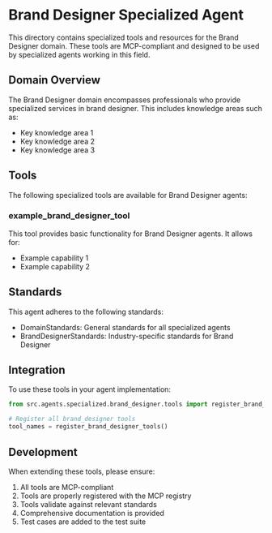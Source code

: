 # Brand Designer Specialized Agent

This directory contains specialized tools and resources for the Brand Designer domain. These tools are MCP-compliant and designed to be used by specialized agents working in this field.

## Domain Overview

The Brand Designer domain encompasses professionals who provide specialized services in brand designer. This includes knowledge areas such as:

- Key knowledge area 1
- Key knowledge area 2
- Key knowledge area 3

## Tools

The following specialized tools are available for Brand Designer agents:

### example_brand_designer_tool

This tool provides basic functionality for Brand Designer agents. It allows for:

- Example capability 1
- Example capability 2

## Standards

This agent adheres to the following standards:

- DomainStandards: General standards for all specialized agents
- BrandDesignerStandards: Industry-specific standards for Brand Designer

## Integration

To use these tools in your agent implementation:

```python
from src.agents.specialized.brand_designer.tools import register_brand_designer_tools

# Register all brand_designer tools
tool_names = register_brand_designer_tools()
```

## Development

When extending these tools, please ensure:

1. All tools are MCP-compliant
2. Tools are properly registered with the MCP registry
3. Tools validate against relevant standards
4. Comprehensive documentation is provided
5. Test cases are added to the test suite
